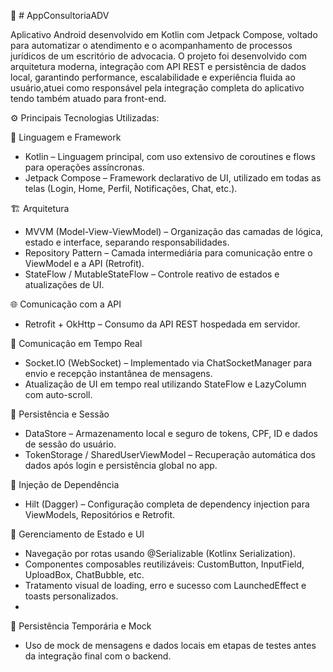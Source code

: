 📱 # AppConsultoriaADV

Aplicativo Android desenvolvido em Kotlin com Jetpack Compose, voltado para automatizar o atendimento e o acompanhamento de processos jurídicos de um escritório de advocacia.
O projeto foi desenvolvido com arquitetura moderna, integração com API REST e persistência de dados local, garantindo performance, escalabilidade e experiência fluida ao usuário,atuei como responsável pela integração completa do aplicativo tendo também atuado para front-end.

⚙️ Principais Tecnologias Utilizadas:

🧩 Linguagem e Framework

* Kotlin – Linguagem principal, com uso extensivo de coroutines e flows para operações assíncronas.
* Jetpack Compose – Framework declarativo de UI, utilizado em todas as telas (Login, Home, Perfil, Notificações, Chat, etc.).

🏗️ Arquitetura

* MVVM (Model-View-ViewModel) – Organização das camadas de lógica, estado e interface, separando responsabilidades.
* Repository Pattern – Camada intermediária para comunicação entre o ViewModel e a API (Retrofit).
* StateFlow / MutableStateFlow – Controle reativo de estados e atualizações de UI.

🌐 Comunicação com a API
* Retrofit + OkHttp – Consumo da API REST hospedada em servidor.

💬 Comunicação em Tempo Real

* Socket.IO (WebSocket) – Implementado via ChatSocketManager para envio e recepção instantânea de mensagens.
* Atualização de UI em tempo real utilizando StateFlow e LazyColumn com auto-scroll.

🔐 Persistência e Sessão

* DataStore – Armazenamento local e seguro de tokens, CPF, ID e dados de sessão do usuário.
* TokenStorage / SharedUserViewModel – Recuperação automática dos dados após login e persistência global no app.

💉 Injeção de Dependência
* Hilt (Dagger) – Configuração completa de dependency injection para ViewModels, Repositórios e Retrofit.

🧠 Gerenciamento de Estado e UI

* Navegação por rotas usando @Serializable (Kotlinx Serialization).
* Componentes composables reutilizáveis: CustomButton, InputField, UploadBox, ChatBubble, etc.
* Tratamento visual de loading, erro e sucesso com LaunchedEffect e toasts personalizados.
* 
🧾 Persistência Temporária e Mock
* Uso de mock de mensagens e dados locais em etapas de testes antes da integração final com o backend.

  
